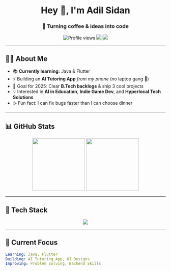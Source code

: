
<h1 align="center">Hey 👋, I'm Adil Sidan</h1>
<h3 align="center">🚀 Turning coffee & ideas into code</h3>

<!-- BADGES -->
<p align="center">
  <img src="https://komarev.com/ghpvc/?username=adilsidan&label=Profile%20views&color=0e75b6&style=flat" alt="Profile views" />
  <a href="https://linkedin.com/in/adil-sidan-223226200" target="_blank">
    <img src="https://img.shields.io/badge/-LinkedIn-blue?logo=linkedin&logoColor=white" />
  </a>
  <a href="mailto:youremail@example.com">
    <img src="https://img.shields.io/badge/-Email-red?logo=gmail&logoColor=white" />
  </a>
</p>

---

## 🧑‍💻 About Me  
- 📚 **Currently learning:** Java & Flutter  
- ⚡ Building an **AI Tutoring App** *from my phone* (no laptop gang 💪)  
- 🎯 Goal for 2025: Clear **B.Tech backlogs** & ship 3 cool projects  
- 💡 Interested in **AI in Education**, **Indie Game Dev**, and **Hyperlocal Tech Solutions**  
- ☕ Fun fact: I can fix bugs faster than I can choose dinner

---

## 📊 GitHub Stats  
<p align="center">
  <img src="https://github-readme-stats.vercel.app/api?username=adilsidan&show_icons=true&theme=radical" height="165" />
  <img src="https://github-readme-streak-stats.herokuapp.com/?user=adilsidan&theme=radical" height="165" />
</p>

---

## 🚀 Tech Stack  
<p align="center">
  <img src="https://skillicons.dev/icons?i=java,flutter,python,html,css,javascript,react,nodejs,git,github" />
</p>

---

## 🎯 Current Focus  
```yaml
Learning: Java, Flutter  
Building: AI Tutoring App, UI Designs  
Improving: Problem Solving, Backend Skills
